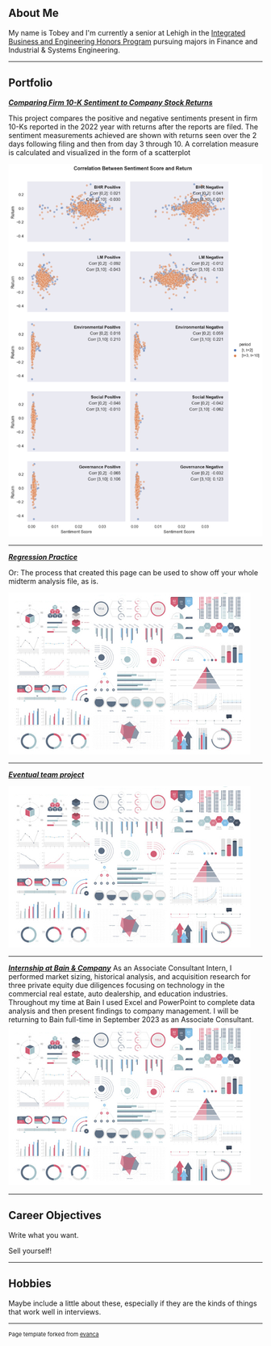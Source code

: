 ## About Me

My name is Tobey and I'm currently a senior at Lehigh in the [Integrated Business and Engineering Honors Program](https://ibe.lehigh.edu/) pursuing majors in Finance and Industrial & Systems Engineering. 

---

## Portfolio

<!-- You can link to other websites, PDFs in this repo, and other pages in this repo -->

_**[Comparing Firm 10-K Sentiment to Company Stock Returns](report/report.md)**_

This project compares the positive and negative sentiments present in firm 10-Ks reported in the 2022 year with returns after the reports are filed. The sentiment measurements achieved are shown with returns seen over the 2 days following filing and then from day 3 through 10. A correlation measure is calculated and visualized in the form of a scatterplot

<img src="report/scatterplot.png?raw=true"/>

---

_**[Regression Practice](Regression_practice)**_

Or: The process that created this page can be used to show off your whole midterm analysis file, as is.

<img src="images/dummy_thumbnail.jpg?raw=true"/>

---

_**[Eventual team project](https://donbowen.github.io/teamproject/)**_

<img src="images/dummy_thumbnail.jpg?raw=true"/>

---

_**[Internship at Bain & Company](https://www.bain.com)**_
As an Associate Consultant Intern, I performed market sizing, historical analysis, and acquisition research for three private equity due diligences focusing on technology in the commercial real estate, auto dealership, and education industries. Throughout my time at Bain I used Excel and PowerPoint to complete data analysis and then present findings to company management. I will be returning to Bain full-time in September 2023 as an Associate Consultant.
<img src="images/dummy_thumbnail.jpg?raw=true"/>

---

## Career Objectives

Write what you want. 

Sell yourself!

---

## Hobbies

Maybe include a little about these, especially if they are the kinds of things that work well in interviews.

---
<p style="font-size:11px">Page template forked from <a href="https://github.com/evanca/quick-portfolio">evanca</a></p>
<!-- Remove above link if you don't want to attibute -->
